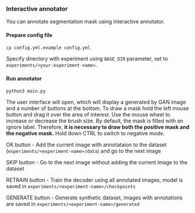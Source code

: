 ### Interactive annotator

You can annotate segmentation mask using interactive annotator.

#### Prepare config file
```bash
cp config.yml.example config.yml
```
Specify directory with experiment using `BASE_DIR` parameter, set to `experiments/<your-experiment-name>`.

#### Run annotator
```bash
python3 main.py
```

The user interface will open, which will display a generated by GAN image and a number of buttons at the bottom.
To draw a mask hold the left mouse button and drag it over the area of interest.
Use the mouse wheel to increase or decrease the brush size.
By default, the mask is filled with an ignore label. Therefore, **it is necessary to draw both the positive mask and the negative mask.**  Hold down CTRL to switch to negative mode.

OK button - Add the current image with annotataion to the dataset (`experiments/<experiment-name>/data`) and go to the next image

SKIP button - Go to the next image without adding the current image to the dataset

RETRAIN button - Train the decoder using all annotated images, model is saved in `experiments/<experiment-name>/checkpoints`

GENERATE button - Generate synthetic dataset, images with annotations are saved in `experiments/<experiment-name>/generated`
